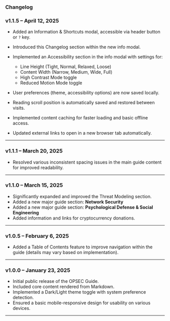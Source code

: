 ### Changelog

### **v1.1.5** – April 12, 2025

-   Added an Information & Shortcuts modal, accessible via header button or `?` key.
-   Introduced this Changelog section within the new info modal.
-   Implemented an Accessibility section in the info modal with settings for:

    -   Line Height (Tight, Normal, Relaxed, Loose)
    -   Content Width (Narrow, Medium, Wide, Full)
    -   High Contrast Mode toggle
    -   Reduced Motion Mode toggle

-   User preferences (theme, accessibility options) are now saved locally.
-   Reading scroll position is automatically saved and restored between visits.
-   Implemented content caching for faster loading and basic offline access.
-   Updated external links to open in a new browser tab automatically.

---

### **v1.1.1** – March 20, 2025

-   Resolved various inconsistent spacing issues in the main guide content for improved readability.

---

### **v1.1.0** – March 15, 2025

-   Significantly expanded and improved the Threat Modeling section.
-   Added a new major guide section: **Network Security**
-   Added a new major guide section: **Psychological Defense & Social Engineering**
-   Added information and links for cryptocurrency donations.

---

### **v1.0.5** – February 6, 2025

-   Added a Table of Contents feature to improve navigation within the guide (details may vary based on implementation).

---

### **v1.0.0** – January 23, 2025

-   Initial public release of the OPSEC Guide.
-   Included core content rendered from Markdown.
-   Implemented a Dark/Light theme toggle with system preference detection.
-   Ensured a basic mobile-responsive design for usability on various devices.

---

